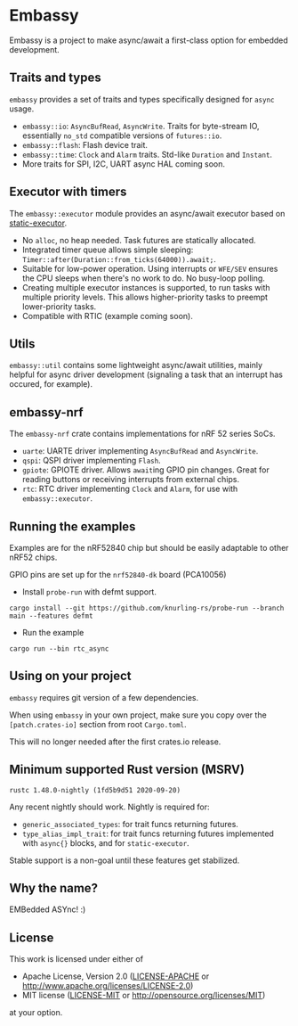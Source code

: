 # Embassy

Embassy is a project to make async/await a first-class option for embedded development.

## Traits and types

`embassy` provides a set of traits and types specifically designed for `async` usage.

- `embassy::io`: `AsyncBufRead`, `AsyncWrite`. Traits for byte-stream IO, essentially `no_std` compatible versions of `futures::io`.
- `embassy::flash`: Flash device trait.
- `embassy::time`: `Clock` and `Alarm` traits. Std-like `Duration` and `Instant`.
- More traits for SPI, I2C, UART async HAL coming soon.

## Executor with timers

The `embassy::executor` module provides an async/await executor based on [static-executor](https://github.com/Dirbaio/static-executor).

- No `alloc`, no heap needed. Task futures are statically allocated.
- Integrated timer queue allows simple sleeping: `Timer::after(Duration::from_ticks(64000)).await;`.
- Suitable for low-power operation. Using interrupts or `WFE/SEV` ensures the CPU sleeps when there's no work to do. No busy-loop polling.
- Creating multiple executor instances is supported, to run tasks with multiple priority levels. This allows higher-priority tasks to preempt lower-priority tasks.
- Compatible with RTIC (example coming soon).

## Utils

`embassy::util` contains some lightweight async/await utilities, mainly helpful for async driver development (signaling a task that an interrupt has occured, for example).

## embassy-nrf

The `embassy-nrf` crate contains implementations for nRF 52 series SoCs.

- `uarte`: UARTE driver implementing `AsyncBufRead` and `AsyncWrite`.
- `qspi`: QSPI driver implementing `Flash`.
- `gpiote`: GPIOTE driver. Allows `await`ing GPIO pin changes. Great for reading buttons or receiving interrupts from external chips.
- `rtc`: RTC driver implementing `Clock` and `Alarm`, for use with `embassy::executor`.

## Running the examples

Examples are for the nRF52840 chip but should be easily adaptable to other nRF52 chips.

GPIO pins are set up for the `nrf52840-dk` board (PCA10056)

- Install `probe-run` with defmt support.

```
cargo install --git https://github.com/knurling-rs/probe-run --branch main --features defmt
```

- Run the example

```
cargo run --bin rtc_async
```

## Using on your project

`embassy` requires git version of a few dependencies.

When using `embassy` in your own project, make sure you copy over the `[patch.crates-io]` section from root `Cargo.toml`.

This will no longer needed after the first crates.io release.

## Minimum supported Rust version (MSRV)

`rustc 1.48.0-nightly (1fd5b9d51 2020-09-20)`

Any recent nightly should work. Nightly is required for:

- `generic_associated_types`: for trait funcs returning futures.
- `type_alias_impl_trait`: for trait funcs returning futures implemented with `async{}` blocks, and for `static-executor`.

Stable support is a non-goal until these features get stabilized.

## Why the name?

EMBedded ASYnc! :)

## License

This work is licensed under either of

- Apache License, Version 2.0 ([LICENSE-APACHE](LICENSE-APACHE) or
  http://www.apache.org/licenses/LICENSE-2.0)
- MIT license ([LICENSE-MIT](LICENSE-MIT) or http://opensource.org/licenses/MIT)

at your option.
